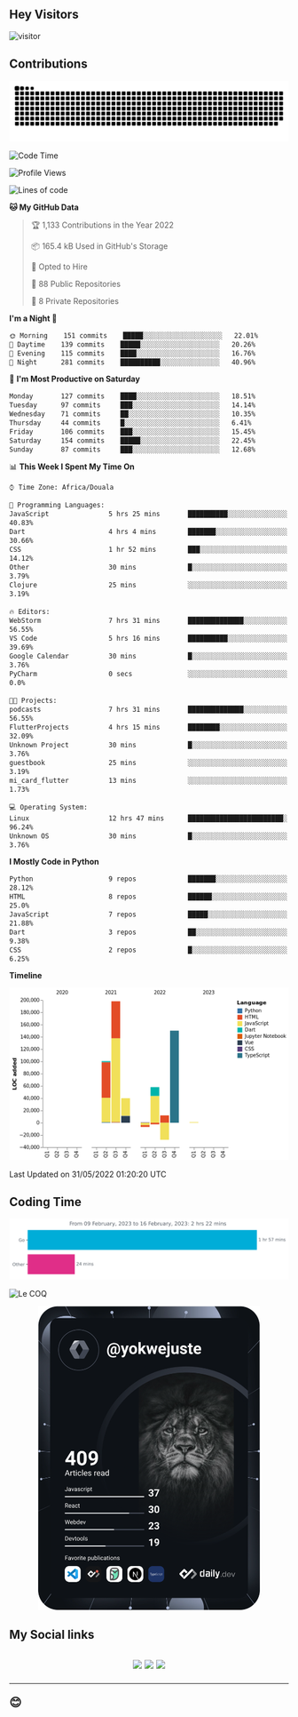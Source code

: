 ## Hey Visitors
![visitor](https://profile-counter.glitch.me/yokwejuste/count.svg)

## Contributions
<p align="center">
  <img src="https://raw.githubusercontent.com/yokwejuste/yokwejuste/output/github-contribution-grid-snake.svg" />
</p>

<!--START_SECTION:waka-->
![Code Time](http://img.shields.io/badge/Code%20Time-0%20secs-blue)

![Profile Views](http://img.shields.io/badge/Profile%20Views-56-blue)

![Lines of code](https://img.shields.io/badge/From%20Hello%20World%20I%27ve%20Written-368%20Thousand%20lines%20of%20code-blue)

**🐱 My GitHub Data** 

> 🏆 1,133 Contributions in the Year 2022
 > 
> 📦 165.4 kB Used in GitHub's Storage 
 > 
> 💼 Opted to Hire
 > 
> 📜 88 Public Repositories 
 > 
> 🔑 8 Private Repositories  
 > 
**I'm a Night 🦉** 

```text
🌞 Morning    151 commits    █████░░░░░░░░░░░░░░░░░░░░   22.01% 
🌆 Daytime    139 commits    █████░░░░░░░░░░░░░░░░░░░░   20.26% 
🌃 Evening    115 commits    ████░░░░░░░░░░░░░░░░░░░░░   16.76% 
🌙 Night      281 commits    ██████████░░░░░░░░░░░░░░░   40.96%

```
📅 **I'm Most Productive on Saturday** 

```text
Monday       127 commits    ████░░░░░░░░░░░░░░░░░░░░░   18.51% 
Tuesday      97 commits     ███░░░░░░░░░░░░░░░░░░░░░░   14.14% 
Wednesday    71 commits     ██░░░░░░░░░░░░░░░░░░░░░░░   10.35% 
Thursday     44 commits     █░░░░░░░░░░░░░░░░░░░░░░░░   6.41% 
Friday       106 commits    ███░░░░░░░░░░░░░░░░░░░░░░   15.45% 
Saturday     154 commits    █████░░░░░░░░░░░░░░░░░░░░   22.45% 
Sunday       87 commits     ███░░░░░░░░░░░░░░░░░░░░░░   12.68%

```


📊 **This Week I Spent My Time On** 

```text
⌚︎ Time Zone: Africa/Douala

💬 Programming Languages: 
JavaScript               5 hrs 25 mins       ██████████░░░░░░░░░░░░░░░   40.83% 
Dart                     4 hrs 4 mins        ███████░░░░░░░░░░░░░░░░░░   30.66% 
CSS                      1 hr 52 mins        ███░░░░░░░░░░░░░░░░░░░░░░   14.12% 
Other                    30 mins             █░░░░░░░░░░░░░░░░░░░░░░░░   3.79% 
Clojure                  25 mins             ░░░░░░░░░░░░░░░░░░░░░░░░░   3.19%

🔥 Editors: 
WebStorm                 7 hrs 31 mins       ██████████████░░░░░░░░░░░   56.55% 
VS Code                  5 hrs 16 mins       ██████████░░░░░░░░░░░░░░░   39.69% 
Google Calendar          30 mins             █░░░░░░░░░░░░░░░░░░░░░░░░   3.76% 
PyCharm                  0 secs              ░░░░░░░░░░░░░░░░░░░░░░░░░   0.0%

🐱‍💻 Projects: 
podcasts                 7 hrs 31 mins       ██████████████░░░░░░░░░░░   56.55% 
FlutterProjects          4 hrs 15 mins       ████████░░░░░░░░░░░░░░░░░   32.09% 
Unknown Project          30 mins             █░░░░░░░░░░░░░░░░░░░░░░░░   3.76% 
guestbook                25 mins             ░░░░░░░░░░░░░░░░░░░░░░░░░   3.19% 
mi_card_flutter          13 mins             ░░░░░░░░░░░░░░░░░░░░░░░░░   1.73%

💻 Operating System: 
Linux                    12 hrs 47 mins      ████████████████████████░   96.24% 
Unknown OS               30 mins             █░░░░░░░░░░░░░░░░░░░░░░░░   3.76%

```

**I Mostly Code in Python** 

```text
Python                   9 repos             ███████░░░░░░░░░░░░░░░░░░   28.12% 
HTML                     8 repos             ██████░░░░░░░░░░░░░░░░░░░   25.0% 
JavaScript               7 repos             █████░░░░░░░░░░░░░░░░░░░░   21.88% 
Dart                     3 repos             ██░░░░░░░░░░░░░░░░░░░░░░░   9.38% 
CSS                      2 repos             █░░░░░░░░░░░░░░░░░░░░░░░░   6.25%

```


**Timeline**

![Chart not found](https://raw.githubusercontent.com/yokwejuste/yokwejuste/master/charts/bar_graph.png) 


 Last Updated on 31/05/2022 01:20:20 UTC
<!--END_SECTION:waka-->

## Coding Time

[![wakatime-stats](https://github.com/yokwejuste/yokwejuste/blob/master/images/stat.svg)](https://wakatime.com/@yokwejuste)

![Le COQ](https://metrics.lecoq.io/yokwejuste/)
<p align="center">
  <a href="#"><img src="https://github.com/yokwejuste/yokwejuste/blob/master/devcard.svg" width="400" alt="Yonkeu K. Steve's Dev Card"/></a>
</p>
<h2>My Social links<h2>
<p align="center">
  <a href="https://twitter.com/yokwejuste"><img src="https://img.shields.io/badge/twitter-%231DA1F2.svg?style=for-the-badge&logo=Twitter&logoColor=white"></a>
  <a href="https://linkedin.com/in/yokwejuste"><img src="https://img.shields.io/badge/linkedin-%230077B5.svg?style=for-the-badge&logo=linkedin&logoColor=white"></a>
  <a href="https://instagram.com/yokwejuste0"><img src="https://img.shields.io/badge/instagram-%23E4405F.svg?style=for-the-badge&logo=Instagram&logoColor=white"></a>
</p>
<hr>
😊

